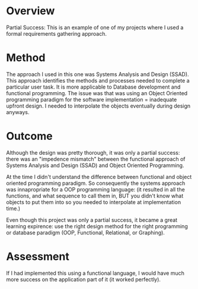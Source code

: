 # Overview #

Partial Success: This is an example of one of my projects where I used a formal requirements gathering approach. 

# Method #

The approach I used in this one was Systems  Analysis and Design (SSAD). This approach identifies the methods and processes needed to complete a particular user task. It is more applicable to Database development and functional programming. The issue was that was using an Object Oriented programming paradigm for the software implementation = inadequate upfront design. I needed to interpolate the objects eventually during design anyways. 

# Outcome #

Although the design was pretty thorough, it was only a partial success: there was an "impedence mismatch" between the functional approach of Systems Analysis and Design (SSAD) and Object Oriented Programming. 

At the time I didn't understand the difference between functional and object oriented programming paradigm. So consequently the systems approach was innapropriate for a OOP programming language: (it resulted in all the functions, and what sequence to call them in, BUT you didn't know what objects to put them into so you needed to interpolate at implementation time.) 

Even though this project was only a partial success, it became a great learning expirence: use the right design method for the right programming or database paradigm (OOP, Functional, Relational, or Graphing).

# Assessment #

If I had implemented this using a functional language, I would have much more success on the application part of it (it worked perfectly).
